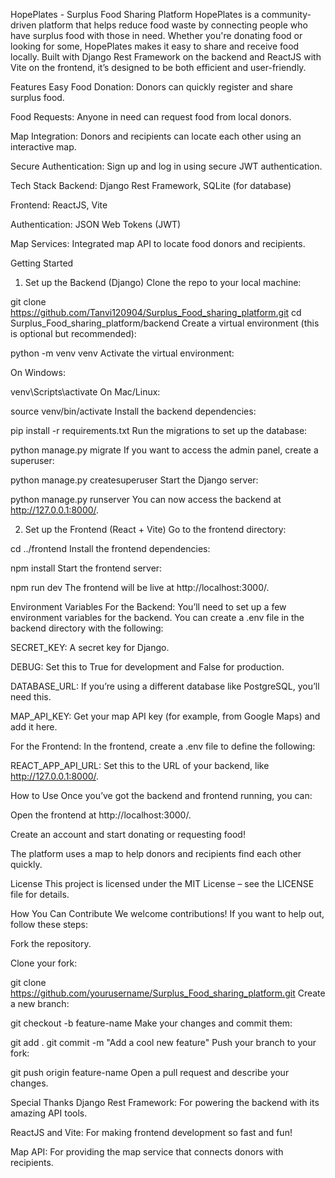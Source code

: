 HopePlates - Surplus Food Sharing Platform
HopePlates is a community-driven platform that helps reduce food waste by connecting people who have surplus food with those in need. Whether you're donating food or looking for some, HopePlates makes it easy to share and receive food locally. Built with Django Rest Framework on the backend and ReactJS with Vite on the frontend, it’s designed to be both efficient and user-friendly.

Features
Easy Food Donation: Donors can quickly register and share surplus food.

Food Requests: Anyone in need can request food from local donors.

Map Integration: Donors and recipients can locate each other using an interactive map.

Secure Authentication: Sign up and log in using secure JWT authentication.

Tech Stack
Backend: Django Rest Framework, SQLite (for database)

Frontend: ReactJS, Vite

Authentication: JSON Web Tokens (JWT)

Map Services: Integrated map API to locate food donors and recipients.

Getting Started
1. Set up the Backend (Django)
Clone the repo to your local machine:


git clone https://github.com/Tanvi120904/Surplus_Food_sharing_platform.git
cd Surplus_Food_sharing_platform/backend
Create a virtual environment (this is optional but recommended):


python -m venv venv
Activate the virtual environment:

On Windows:


venv\Scripts\activate
On Mac/Linux:


source venv/bin/activate
Install the backend dependencies:


pip install -r requirements.txt
Run the migrations to set up the database:

python manage.py migrate
If you want to access the admin panel, create a superuser:

python manage.py createsuperuser
Start the Django server:

python manage.py runserver
You can now access the backend at http://127.0.0.1:8000/.

2. Set up the Frontend (React + Vite)
Go to the frontend directory:


cd ../frontend
Install the frontend dependencies:

npm install
Start the frontend server:

npm run dev
The frontend will be live at http://localhost:3000/.

Environment Variables
For the Backend:
You’ll need to set up a few environment variables for the backend. You can create a .env file in the backend directory with the following:

SECRET_KEY: A secret key for Django.

DEBUG: Set this to True for development and False for production.

DATABASE_URL: If you’re using a different database like PostgreSQL, you’ll need this.

MAP_API_KEY: Get your map API key (for example, from Google Maps) and add it here.

For the Frontend:
In the frontend, create a .env file to define the following:

REACT_APP_API_URL: Set this to the URL of your backend, like http://127.0.0.1:8000/.

How to Use
Once you’ve got the backend and frontend running, you can:

Open the frontend at http://localhost:3000/.

Create an account and start donating or requesting food!

The platform uses a map to help donors and recipients find each other quickly.

License
This project is licensed under the MIT License – see the LICENSE file for details.

How You Can Contribute
We welcome contributions! If you want to help out, follow these steps:

Fork the repository.

Clone your fork:


git clone https://github.com/yourusername/Surplus_Food_sharing_platform.git
Create a new branch:

git checkout -b feature-name
Make your changes and commit them:

git add .
git commit -m "Add a cool new feature"
Push your branch to your fork:

git push origin feature-name
Open a pull request and describe your changes.

Special Thanks
Django Rest Framework: For powering the backend with its amazing API tools.

ReactJS and Vite: For making frontend development so fast and fun!

Map API: For providing the map service that connects donors with recipients.
